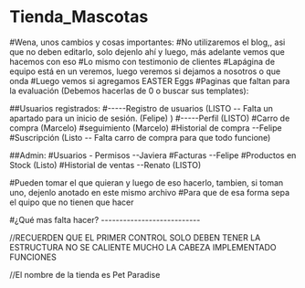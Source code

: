 # Tienda_Mascotas
#Wena, unos cambios y cosas importantes:
 #No utilizaremos el blog,, asi que no deben editarlo, solo dejenlo ahí y luego, más adelante vemos que hacemos con eso
 #Lo mismo con testimonio de clientes
 #Lapágina de equipo está en un veremos, luego veremos si dejamos a nosotros o que onda
 #Luego vemos si agregamos EASTER Eggs
 #Paginas que faltan para la evaluación (Debemos hacerlas de 0 o buscar sus templates):
 
 
   ##Usuarios registrados:
    #-----Registro de usuarios  (LISTO -- Falta un apartado para un inicio de sesión. (Felipe) )
    #-----Perfil                (LISTO)
    #Carro de compra            (Marcelo)
    #seguimiento                (Marcelo)
    #Historial de compra        --Felipe
    #Suscripción                (Listo -- Falta carro de compra para que todo funcione)
   
   ##Admin:
    #Usuarios - Permisos         --Javiera
    #Facturas                    --Felipe
    #Productos en Stock          (Listo)
    #Historial de ventas         --Renato (LISTO)
    
 #Pueden tomar el que quieran y luego de eso hacerlo, tambien, si toman uno, dejenlo anotado en este mismo archivo
 #Para que de esa forma sepa el quipo que no tienen que hacer
 
 #¿Qué mas falta hacer? ---------------------------
 
 //RECUERDEN QUE EL PRIMER CONTROL SOLO DEBEN TENER LA ESTRUCTURA NO SE CALIENTE MUCHO LA CABEZA IMPLEMENTADO FUNCIONES

//El nombre de la tienda es Pet Paradise
